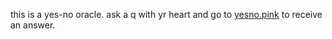 this is a yes-no oracle. ask a q with yr heart and go to [yesno.pink](http://www.yesno.pink) to receive an answer.
